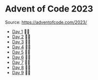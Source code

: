 # Advent of Code 2023

Source: https://adventofcode.com/2023/

- [Day 1](Day1/) 🌟🌟
- [Day 2](Day2/) 🌟🌟
- [Day 3](Day3/) 🌟🌟
- [Day 4](Day4/) 🌟🌟
- [Day 5](Day5/) 🌟🌟
- [Day 6](Day6/) 🌟🌟
- [Day 7](Day7/) 🌟🌟
- [Day 8](Day8/) 🌟🌟
- [Day 9](Day9/) 🌟🌟
